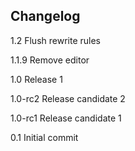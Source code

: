 Changelog
---------

1.2 Flush rewrite rules

1.1.9 Remove editor

1.0 Release 1

1.0-rc2 Release candidate 2

1.0-rc1 Release candidate 1

0.1 Initial commit
